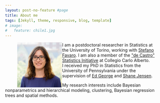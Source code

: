 ```yaml
---
layout: post-no-feature #page
title: About me
tags: [Jekyll, theme, responsive, blog, template]
# image:
#   feature: chile1.jpg
---
```


<!-- ![image-left](images/cecilia_small.jpg){: .align-left} -->

<figure>
    <img src="images/cecilia_square.jpg" style="width:35%;float:left;margin:0" class="align-left"> 
</figure>

I am a postdoctoral researcher in Statistics at the University of Torino, working with [Stefano Favaro](https://sites.carloalberto.org/favaro/). 
I am also a member of the ["de Castro" Statistics Initiative](https://www.carloalberto.org/research/statistics-initiative/) at Collegio Carlo Alberto.  
I received my PhD in Statistics from the University of Pennsylvania under the supervision of [Ed George](https://statistics.wharton.upenn.edu/profile/edgeorge/) and [Shane Jensen](http://stat.wharton.upenn.edu/~stjensen/).

My research interests include Bayesian nonparametrics and hierarchical modeling, clustering, Bayesian regression trees and spatial methods.
